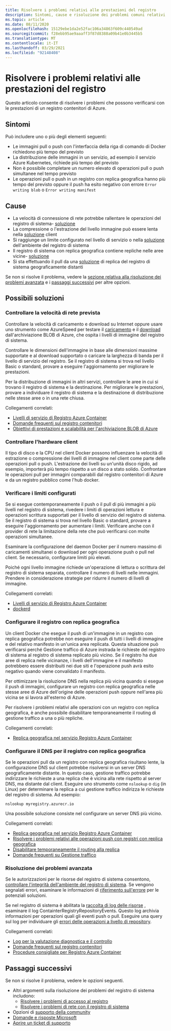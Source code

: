 ```yaml
---
title: Risolvere i problemi relativi alle prestazioni del registro
description: Sintomi, cause e risoluzione dei problemi comuni relativi alle prestazioni di un registro
ms.topic: article
ms.date: 08/11/2020
ms.openlocfilehash: 15129ebe1da2e52fac106a34863f609c440549ad
ms.sourcegitcommit: f28ebb95ae9aaaff3f87d8388a09b41e0b3445b5
ms.translationtype: MT
ms.contentlocale: it-IT
ms.lasthandoff: 03/29/2021
ms.locfileid: "92148408"
---
```

# <a name="troubleshoot-registry-performance"></a>Risolvere i problemi relativi alle prestazioni del registro

Questo articolo consente di risolvere i problemi che possono verificarsi con le prestazioni di un registro contenitori di Azure. 

## <a name="symptoms"></a>Sintomi

Può includere uno o più degli elementi seguenti:

* Le immagini pull o push con l'interfaccia della riga di comando di Docker richiedono più tempo del previsto
* La distribuzione delle immagini in un servizio, ad esempio il servizio Azure Kubernetes, richiede più tempo del previsto
* Non è possibile completare un numero elevato di operazioni pull o push simultanee nel tempo previsto
* Le operazioni pull o push in un registro con replica geografica hanno più tempo del previsto oppure il push ha esito negativo con errore `Error writing blob` o `Error writing manifest`

## <a name="causes"></a>Cause

* La velocità di connessione di rete potrebbe rallentare le operazioni del registro di sistema- [soluzione](#check-expected-network-speed)
* La compressione o l'estrazione del livello immagine può essere lenta nella [soluzione](#check-client-hardware) client  
* Si raggiunge un limite configurato nel livello di servizio o nella [soluzione](#review-configured-limits) dell'ambiente del registro di sistema
* Il registro di sistema con replica geografica contiene repliche nelle aree vicine- [soluzione](#configure-geo-replicated-registry)
* Si sta effettuando il pull da una [soluzione](#configure-dns-for-geo-replicated-registry) di replica del registro di sistema geograficamente distanti

Se non si risolve il problema, vedere la [sezione relativa alla risoluzione dei problemi avanzata](#advanced-troubleshooting) e i [passaggi successivi](#next-steps) per altre opzioni.

## <a name="potential-solutions"></a>Possibili soluzioni

### <a name="check-expected-network-speed"></a>Controllare la velocità di rete prevista

Controllare la velocità di caricamento e download su Internet oppure usare uno strumento come AzureSpeed per testare il [caricamento](https://www.azurespeed.com/Azure/Uploadß) e il [download](https://www.azurespeed.com/Azure/Download) dall'archiviazione BLOB di Azure, che ospita i livelli di immagine del registro di sistema.

Controllare le dimensioni dell'immagine in base alle dimensioni massime supportate e al download supportato o caricare la larghezza di banda per il livello di servizio del registro. Se il registro di sistema si trova nel livello Basic o standard, provare a eseguire l'aggiornamento per migliorare le prestazioni. 

Per la distribuzione di immagini in altri servizi, controllare le aree in cui si trovano il registro di sistema e la destinazione. Per migliorare le prestazioni, provare a individuare il registro di sistema e la destinazione di distribuzione nelle stesse aree o in una rete chiusa.

Collegamenti correlati:

* [Livelli di servizio di Registro Azure Container](container-registry-skus.md)    
* [Domande frequenti sul registro contenitori](container-registry-faq.md)
* [Obiettivi di prestazioni e scalabilità per l'archiviazione BLOB di Azure](../storage/blobs/scalability-targets.md)

### <a name="check-client-hardware"></a>Controllare l'hardware client

Il tipo di disco e la CPU nel client Docker possono influenzare la velocità di estrazione o compressione dei livelli di immagine nel client come parte delle operazioni pull o push. L'estrazione dei livelli su un'unità disco rigido, ad esempio, importerà più tempo rispetto a un disco a stato solido. Confrontare le operazioni pull per immagini comparabili dal registro contenitori di Azure e da un registro pubblico come l'hub docker.

### <a name="review-configured-limits"></a>Verificare i limiti configurati

Se si esegue contemporaneamente il push o il pull di più immagini a più livelli nel registro di sistema, rivedere i limiti di operazioni lettura e operazioni scrittura supportati per il livello di servizio del registro di sistema. Se il registro di sistema si trova nel livello Basic o standard, provare a eseguire l'aggiornamento per aumentare i limiti. Verificare anche con il provider di rete la limitazione della rete che può verificarsi con molte operazioni simultanee. 

Esaminare la configurazione del daemon Docker per il numero massimo di caricamenti simultanei o download per ogni operazione push o pull nel client. Se necessario, configurare limiti più elevati.

Poiché ogni livello immagine richiede un'operazione di lettura o scrittura del registro di sistema separata, controllare il numero di livelli nelle immagini. Prendere in considerazione strategie per ridurre il numero di livelli di immagine.

Collegamenti correlati:

* [Livelli di servizio di Registro Azure Container](container-registry-skus.md)
* [dockerd](https://docs.docker.com/engine/reference/commandline/dockerd/)

### <a name="configure-geo-replicated-registry"></a>Configurare il registro con replica geografica

Un client Docker che esegue il push di un'immagine in un registro con replica geografica potrebbe non eseguire il push di tutti i livelli di immagine e del relativo manifesto in un'unica area replicata. Questa situazione può verificarsi perché Gestione traffico di Azure instrada le richieste del registro di sistema al registro di sistema replicato più vicino. Se il registro ha due aree di replica nelle vicinanze, i livelli dell'immagine e il manifesto potrebbero essere distribuiti nei due siti e l'operazione push avrà esito negativo quando viene convalidato il manifesto.

Per ottimizzare la risoluzione DNS nella replica più vicina quando si esegue il push di immagini, configurare un registro con replica geografica nelle stesse aree di Azure dell'origine delle operazioni push oppure nell'area più vicina se si lavora all'esterno di Azure.

Per risolvere i problemi relativi alle operazioni con un registro con replica geografica, è anche possibile disabilitare temporaneamente il routing di gestione traffico a una o più repliche.

Collegamenti correlati:

* [Replica geografica nel servizio Registro Azure Container](container-registry-geo-replication.md)

### <a name="configure-dns-for-geo-replicated-registry"></a>Configurare il DNS per il registro con replica geografica

Se le operazioni pull da un registro con replica geografica risultano lente, la configurazione DNS sul client potrebbe risolversi in un server DNS geograficamente distante. In questo caso, gestione traffico potrebbe indirizzare le richieste a una replica che è vicina alla rete rispetto al server DNS, ma distante dal client. Eseguire uno strumento come `nslookup` o `dig` (in Linux) per determinare la replica a cui gestione traffico indirizza le richieste del registro di sistema. Ad esempio:

```console
nslookup myregistry.azurecr.io
```

Una possibile soluzione consiste nel configurare un server DNS più vicino.

Collegamenti correlati:

* [Replica geografica nel servizio Registro Azure Container](container-registry-geo-replication.md)
* [Risolvere i problemi relativi alle operazioni push con registri con replica geografica](container-registry-geo-replication.md#troubleshoot-push-operations-with-geo-replicated-registries)
* [Disabilitare temporaneamente il routing alla replica](container-registry-geo-replication.md#temporarily-disable-routing-to-replication)
* [Domande frequenti su Gestione traffico](../traffic-manager/traffic-manager-faqs.md)

### <a name="advanced-troubleshooting"></a>Risoluzione dei problemi avanzata

Se le autorizzazioni per le risorse del registro di sistema consentono, [controllare l'integrità dell'ambiente del registro di sistema](container-registry-check-health.md). Se vengono segnalati errori, esaminare le informazioni di [riferimento sull'errore](container-registry-health-error-reference.md) per le potenziali soluzioni.

Se nel registro di sistema è abilitata la [raccolta di log delle risorse](container-registry-diagnostics-audit-logs.md) , esaminare il log ContainterRegistryRepositoryEvents. Questo log archivia informazioni per operazioni quali gli eventi push o pull. Eseguire una query sul log per individuare gli [errori delle operazioni a livello di repository](container-registry-diagnostics-audit-logs.md#repository-level-operation-failures). 

Collegamenti correlati:

* [Log per la valutazione diagnostica e il controllo](container-registry-diagnostics-audit-logs.md)
* [Domande frequenti sul registro contenitori](container-registry-faq.md)
* [Procedure consigliate per Registro Azure Container](container-registry-best-practices.md)

## <a name="next-steps"></a>Passaggi successivi

Se non si risolve il problema, vedere le opzioni seguenti.

* Altri argomenti sulla risoluzione dei problemi del registro di sistema includono:
  * [Risolvere i problemi di accesso al registro](container-registry-troubleshoot-login.md)
  * [Risolvere i problemi di rete con il registro di sistema](container-registry-troubleshoot-access.md)
* Opzioni di [supporto della community](https://azure.microsoft.com/support/community/)
* [Domande e risposte Microsoft](/answers/products/)
* [Aprire un ticket di supporto](https://azure.microsoft.com/support/create-ticket/)